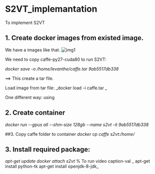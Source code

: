 # S2VT_implemantation
To implement S2VT

## 1. Create docker images from existed image. 
We have a images like that.
![img1](https://user-images.githubusercontent.com/42643830/144418725-fdddbe4e-70c4-42a8-878b-2af42d9e234e.PNG)


We need to copy caffe-py27-cuda80 to run S2VT:

_docker save -o /home/levanthe/caffe.tar 9ab5517db338_

==> This create a tar file. 

Load image from tar file: _docker load -i caffe.tar _

One different way: using 
 ## 2. Create container
 
 _docker run --gpus all --shm-size 128gb --name s2vt -it 9ab5517db338_
 
 ##3. Copy caffe folder to container
 _docker cp caffe s2vt:/home/_
 
 
 ## 3. Install required package:
 _apt-get update
 docker attach s2vt_
 % To run video caption-val
_ apt-get install python-tk
 apt-get install openjdk-8-jdk_
